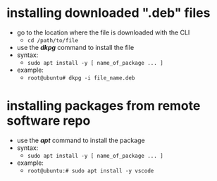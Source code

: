 # installing downloaded ".deb" files
- go to the location where the file is downloaded with the CLI
	- ```cd /path/to/file```
- use the ***dkpg*** command to install the file
- syntax:
	- ```sudo apt install -y [ name_of_package ... ]```
- example:
	- ```root@ubuntu# dkpg -i file_name.deb```


# installing packages from remote software repo
- use the ***apt*** command to install the package
- syntax:
	- ```sudo apt install -y [ name_of_package ... ]```
- example:
	- ```root@ubuntu:# sudo apt install -y vscode```


